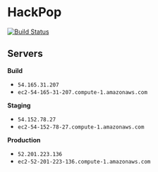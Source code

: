 # HackPop

[![Build Status](https://travis-ci.org/jameskerr/hack_pop.svg?branch=master)](https://travis-ci.org/jameskerr/hack_pop)

## Servers

**Build**

* `54.165.31.207`
* `ec2-54-165-31-207.compute-1.amazonaws.com`

**Staging**

* `54.152.78.27`
* `ec2-54-152-78-27.compute-1.amazonaws.com`

**Production**

* `52.201.223.136`
* `ec2-52-201-223-136.compute-1.amazonaws.com`

